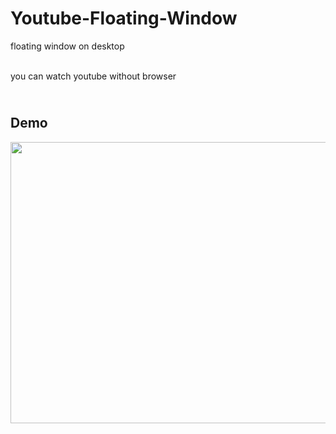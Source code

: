 # Youtube-Floating-Window

floating window on desktop

<br>you can watch youtube without browser </br>

<br>Demo</br>
---
<img src="https://github.com/vn7n24fzkq/Youtube-Floating-Window/blob/master/res/demo.gif" width="600" height="450">